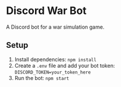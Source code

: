 # Discord War Bot

A Discord bot for a war simulation game.

## Setup

1.  Install dependencies: `npm install`
2.  Create a `.env` file and add your bot token: `DISCORD_TOKEN=your_token_here`
3.  Run the bot: `npm start`
